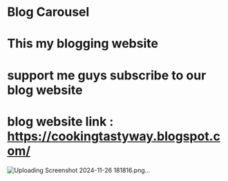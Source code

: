 # Blog Carousel

# This my blogging website 

# support me guys subscribe to our blog website

# blog website link : https://cookingtastyway.blogspot.com/


![Uploading Screenshot 2024-11-26 181816.png…]()
